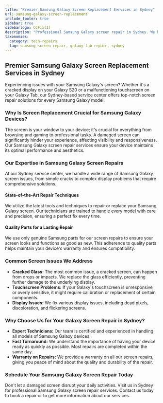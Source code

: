 ```yaml
---
title: "Premier Samsung Galaxy Screen Replacement Services in Sydney"
url: samsung-galaxy-screen-replacement
include_footer: true
sidebar: true
sidebarlogo: CCFix(1)
description: "Professional Samsung Galaxy screen repair in Sydney. We handle all models with genuine parts and expert techniques. Fast, reliable service guaranteed."
taxonomies:
  category: tech-repairs
  tag: samsung-screen-repair, galaxy-tab-repair, sydney
---
```


## Premier Samsung Galaxy Screen Replacement Services in Sydney

Experiencing issues with your Samsung Galaxy's screen? Whether it's a cracked display on your Galaxy S20 or a malfunctioning touchscreen on your Galaxy Tab, our Sydney-based service center offers top-notch screen repair solutions for every Samsung Galaxy model.

### Why Is Screen Replacement Crucial for Samsung Galaxy Devices?

The screen is your window to your device; it's crucial for everything from browsing and gaming to professional tasks. A damaged screen can significantly hinder your experience, affecting visibility and responsiveness. Our Samsung Galaxy screen repair services ensure your device maintains its optimal performance and aesthetics.

### Our Expertise in Samsung Galaxy Screen Repairs

At our Sydney service center, we handle a wide range of Samsung Galaxy screen issues, from simple cracks to complex display problems that require comprehensive solutions.

#### State-of-the-Art Repair Techniques

We utilize the latest tools and techniques to repair or replace your Samsung Galaxy screen. Our technicians are trained to handle every model with care and precision, ensuring a perfect fix every time.

#### Quality Parts for a Lasting Repair

We use only genuine Samsung parts for our screen repairs to ensure your screen looks and functions as good as new. This adherence to quality parts helps maintain your device's warranty and ensures compatibility.

### Common Screen Issues We Address

- **Cracked Glass:** The most common issue, a cracked screen, can happen from drops or impacts. We replace the glass efficiently, preventing further damage to the underlying display.
- **Touchscreen Problems:** If your Galaxy's touchscreen is unresponsive or overly sensitive, it might require calibration or replacement of certain components.
- **Display Issues:** We fix various display issues, including dead pixels, discoloration, and flickering screens.

### Why Choose Us for Your Galaxy Screen Repair in Sydney?

- **Expert Technicians:** Our team is certified and experienced in handling all models of Samsung Galaxy devices.
- **Fast Turnaround:** We understand the importance of having your device ready as quickly as possible. Most repairs are completed within the same day.
- **Warranty on Repairs:** We provide a warranty on all our screen repairs, giving you peace of mind about the quality and durability of the repair.

### Schedule Your Samsung Galaxy Screen Repair Today

Don't let a damaged screen disrupt your daily activities. Visit us in Sydney for professional Samsung Galaxy screen repair services. Contact us today to book a repair or to get more information about our services.
